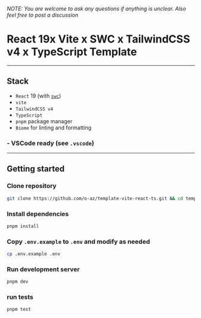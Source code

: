 _NOTE: You are welcome to ask any questions if anything is unclear. Also feel free to post a discussion_

# React 19x Vite x SWC x TailwindCSS v4 x TypeScript Template

---

## Stack

- `React` 19 (with [`swc`](https://github.com/vitejs/vite-plugin-react-swc))
- `vite`
- `TailwindCSS v4`
- `TypeScript`
- `pnpm` package manager
- `Biome` for linting and formatting

### - VSCode ready (see `.vscode`)

---

## Getting started

### Clone repository

```sh
git clone https://github.com/o-az/template-vite-react-ts.git && cd template-vite-react-ts
```

### Install dependencies

```sh
pnpm install
```

### Copy `.env.example` to `.env` and modify as needed

```sh
cp .env.example .env
```

### Run development server

```sh
pnpm dev
```

### run tests

```sh
pnpm test
```
